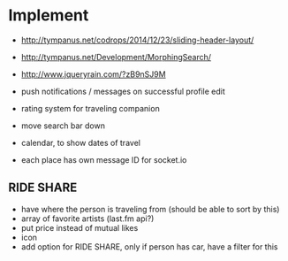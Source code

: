 # Implement
* http://tympanus.net/codrops/2014/12/23/sliding-header-layout/
* http://tympanus.net/Development/MorphingSearch/
* http://www.jqueryrain.com/?zB9nSJ9M

* push notifications / messages on successful profile edit
* rating system for traveling companion
* move search bar down

* calendar, to show dates of travel
* each place has own message ID for socket.io

## RIDE SHARE
* have where the person is traveling from (should be able to sort by this)
* array of favorite artists (last.fm api?)
* put price instead of mutual likes
* icon
* add option for RIDE SHARE, only if person has car, have a filter for this
